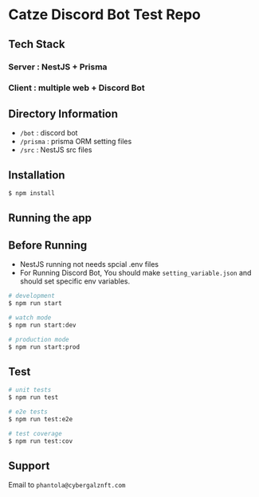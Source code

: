 # Catze Discord Bot Test Repo

## Tech Stack
### Server : NestJS + Prisma
### Client : multiple web + Discord Bot


## Directory Information
- `/bot` : discord bot
- `/prisma` : prisma ORM setting files
- `/src` : NestJS src files


## Installation

```bash
$ npm install
```

## Running the app

## Before Running 
- NestJS running not needs spcial .env files
- For Running Discord Bot, You should make `setting_variable.json` and should set specific env variables.


```bash
# development
$ npm run start

# watch mode
$ npm run start:dev

# production mode
$ npm run start:prod
```

## Test

```bash
# unit tests
$ npm run test

# e2e tests
$ npm run test:e2e

# test coverage
$ npm run test:cov
```

## Support
Email to `phantola@cybergalznft.com`
